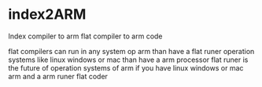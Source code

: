 # index2ARM
Index compiler to arm
flat compiler to arm code


flat compilers can run in any system op arm than have a flat runer operation systems like linux windows or mac than have a arm processor
flat runer is the future of operation systems of arm if you have linux windows or mac arm and a arm runer flat coder
